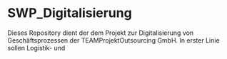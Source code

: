 # SWP_Digitalisierung
Dieses Repository dient der dem Projekt zur Digitalisierung von Geschäftsprozessen der TEAMProjektOutsourcing GmbH. In erster Linie sollen Logistik- und  
